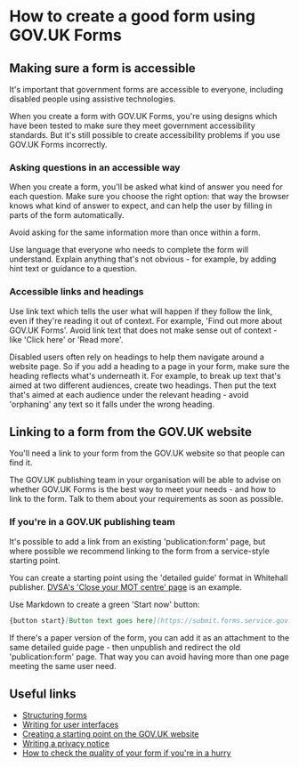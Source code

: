 # How to create a good form using GOV.UK Forms

## Making sure a form is accessible

It's important that government forms are accessible to everyone, including disabled people using assistive technologies.

When you create a form with GOV.UK Forms, you're using designs which have been tested to make sure they meet government accessibility standards. But it's still possible to create accessibility problems if you use GOV.UK Forms incorrectly.

### Asking questions in an accessible way

When you create a form, you'll be asked what kind of answer you need for each question. Make sure you choose the right option: that way the browser knows what kind of answer to expect, and can help the user by filling in parts of the form automatically.

Avoid asking for the same information more than once within a form.

Use language that everyone who needs to complete the form will understand. Explain anything that's not obvious - for example, by adding hint text or guidance to a question.

### Accessible links and headings

Use link text which tells the user what will happen if they follow the link, even if they're reading it out of context. For example, 'Find out more about GOV.UK Forms'. Avoid link text that does not make sense out of context - like 'Click here' or 'Read more'.

Disabled users often rely on headings to help them navigate around a website page. So if you add a heading to a page in your form, make sure the heading reflects what's underneath it. For example, to break up text that's aimed at two different audiences, create two headings. Then put the text that's aimed at each audience under the relevant heading - avoid 'orphaning' any text so it falls under the wrong heading.

## Linking to a form from the GOV.UK website

You'll need a link to your form from the GOV.UK website so that people can find it.

The GOV.UK publishing team in your organisation will be able to advise on whether GOV.UK Forms is the best way to meet your needs - and how to link to the form. Talk to them about your requirements as soon as possible.

### If you're in a GOV.UK publishing team

It's possible to add a link from an existing 'publication:form' page, but where possible we recommend linking to the form from a service-style starting point.

You can create a starting point using the 'detailed guide' format in Whitehall publisher. [DVSA's 'Close your MOT centre' page](https://www.gov.uk/guidance/close-your-mot-centre/) is an example.

Use Markdown to create a green 'Start now' button:

```markdown
{button start}[Button text goes here](https://submit.forms.service.gov.uk/form/first-page-of-form){/button}
```

If there's a paper version of the form, you can add it as an attachment to the same detailed guide page - then unpublish and redirect the old 'publication:form' page. That way you can avoid having more than one page meeting the same user need.

## Useful links

- [Structuring forms](https://www.gov.uk/service-manual/design/form-structure)
- [Writing for user interfaces](https://www.gov.uk/service-manual/design/writing-for-user-interfaces)
- [Creating a starting point on the GOV.UK website](https://design-system.service.gov.uk/patterns/start-using-a-service/)
- [Writing a privacy notice](https://www.gov.uk/service-manual/design/collecting-personal-information-from-users#tell-users-what-information-youre-collecting-and-what-youll-do-with-it)
- [How to check the quality of your form if you're in a hurry](https://www.effortmark.co.uk/look-form-hurry/)
